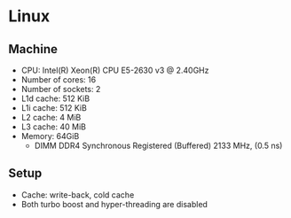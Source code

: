 # Linux

## Machine 

* CPU: Intel(R) Xeon(R) CPU E5-2630 v3 @ 2.40GHz
* Number of cores: 16
* Number of sockets: 2
* L1d cache:                       512 KiB
* L1i cache:                       512 KiB
* L2 cache:                        4 MiB
* L3 cache:                        40 MiB
* Memory: 64GiB 
    * DIMM DDR4 Synchronous Registered (Buffered) 2133 MHz, (0.5 ns)

## Setup

* Cache: write-back, cold cache
* Both turbo boost and hyper-threading are disabled

